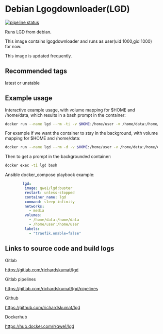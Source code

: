 # Debian Lgogdownloader(LGD)

[![pipeline status](https://gitlab.com/richardskumat/lgd/badges/master/pipeline.svg)](https://gitlab.com/richardskumat/lgd/commits/master)

Runs LGD from debian.

This image contains lgogdownloader and runs as user(uid 1000,gid 1000) for now.

This image is updated frequently.

## Recommended tags

latest or unstable

## Example usage

Interactive example usage, with volume mapping for $HOME and /home/data, which
results in a bash prompt in the container:

```bash
docker run --name lgd --rm -ti -v $HOME:/home/user -v /home/data:/home/data qwe1/lgd bash
```

For example if we want the container to stay in the background, with volume mapping for $HOME and /home/data:

```bash
docker run --name lgd --rm -d -v $HOME:/home/user -v /home/data:/home/data qwe1/lgd sleep infinity
```

Then to get a prompt in the backgrounded container:

```bash
docker exec -ti lgd bash
```

Ansible docker_compose playbook example:

```yaml
        lgd:
         image: qwe1/lgd:buster
         restart: unless-stopped
         container_name: lgd
         command: sleep infinity
         networks:
           - media
         volumes:
           - /home/data:/home/data
           - /home/user:/home/user
         labels:
           - "traefik.enable=false"
```

## Links to source code and build logs

Gitlab

https://gitlab.com/richardskumat/lgd

Gitlab pipelines

https://gitlab.com/richardskumat/lgd/pipelines

Github

https://github.com/richardskumat/lgd

Dockerhub

https://hub.docker.com/r/qwe1/lgd
